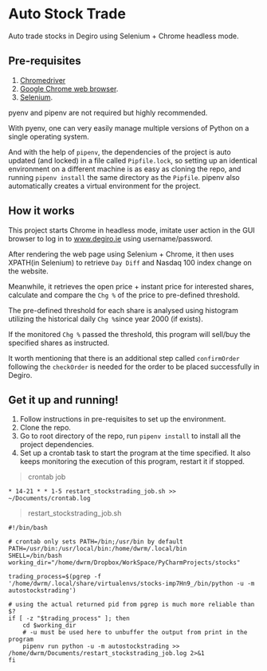 # Auto Stock Trade

Auto trade stocks in Degiro using Selenium + Chrome headless mode.

## Pre-requisites

1. [Chromedriver](http://chromedriver.chromium.org/)
2. [Google Chrome web browser](https://www.google.com/chrome/).
3. [Selenium](https://www.seleniumhq.org/).

pyenv and pipenv are not required but highly recommended.
 
With pyenv, one can very easily manage multiple versions of Python on a single operating system.
 
And with the help of `pipenv`, the dependencies of the project is auto updated (and locked) in a file called `Pipfile.lock`, so setting up an identical environment on a different machine
is as easy as cloning the repo, and running `pipenv install` the same directory as the `Pipfile`. pipenv also automatically creates a virtual environment for the project.

## How it works
This project starts Chrome in headless mode, imitate user action in the GUI browser to log in to www.degiro.ie using username/password.

After rendering the web page using Selenium + Chrome, it then uses XPATH(in Selenium) to retrieve `Day Diff` and Nasdaq 100 index change on the website.

Meanwhile, it retrieves the open price + instant price for interested shares, calculate and compare the `Chg %` of the price to pre-defined threshold.

The pre-defined threshold for each share is analysed using histogram utilizing the historical daily `Chg %`since year 2000 (if exists).

If the monitored `Chg %` passed the threshold, this program will sell/buy the specified shares as instructed.

It worth mentioning that there is an additional step called `confirmOrder` following the `checkOrder` is needed for the order to be placed successfully in Degiro.

## Get it up and running!

1. Follow instructions in pre-requisites to set up the environment.
1. Clone the repo.
1. Go to root directory of the repo, run `pipenv install` to install all the project dependencies.
1. Set up a crontab task to start the program at the time specified. It also keeps monitoring the execution of this program, restart it if stopped.

>crontab job
```
* 14-21 * * 1-5 restart_stockstrading_job.sh >> ~/Documents/crontab.log
```

>restart_stockstrading_job.sh
```
#!/bin/bash

# crontab only sets PATH=/bin;/usr/bin by default
PATH=/usr/bin:/usr/local/bin:/home/dwrm/.local/bin
SHELL=/bin/bash
working_dir="/home/dwrm/Dropbox/WorkSpace/PyCharmProjects/stocks"

trading_process=$(pgrep -f '/home/dwrm/.local/share/virtualenvs/stocks-imp7Hn9_/bin/python -u -m autostockstrading')

# using the actual returned pid from pgrep is much more reliable than $?
if [ -z "$trading_process" ]; then
    cd $working_dir
    # -u must be used here to unbuffer the output from print in the program
    pipenv run python -u -m autostockstrading >> /home/dwrm/Documents/restart_stockstrading_job.log 2>&1
fi
```

